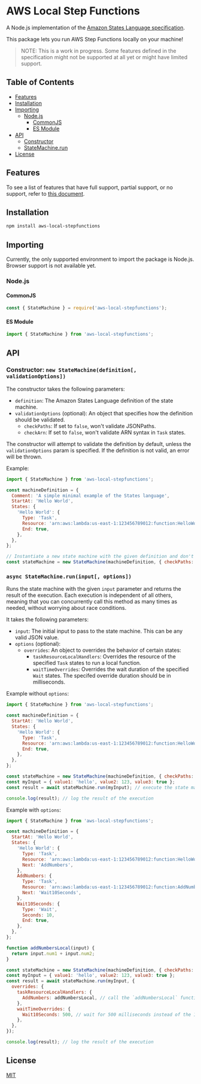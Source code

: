 # AWS Local Step Functions

A Node.js implementation of the [Amazon States Language specification](https://states-language.net/spec.html).

This package lets you run AWS Step Functions locally on your machine!

> NOTE: This is a work in progress. Some features defined in the specification might not be supported at all yet or might have limited support.

## Table of Contents

- [Features](#features)
- [Installation](#installation)
- [Importing](#importing)
  - [Node.js](#nodejs)
    - [CommonJS](#commonjs)
    - [ES Module](#es-module)
- [API](#api)
  - [Constructor](#constructor-new-statemachinedefinition-validationoptions)
  - [StateMachine.run](#async-statemachineruninput-options)
- [License](#license)

## Features

To see a list of features that have full support, partial support, or no support, refer to [this document](/docs/feature-support.md).

## Installation

```sh
npm install aws-local-stepfunctions
```

## Importing

Currently, the only supported environment to import the package is Node.js. Browser support is not available yet.

### Node.js

#### CommonJS

```js
const { StateMachine } = require('aws-local-stepfunctions');
```

#### ES Module

```js
import { StateMachine } from 'aws-local-stepfunctions';
```

## API

### Constructor: `new StateMachine(definition[, validationOptions])`

The constructor takes the following parameters:

- `definition`: The Amazon States Language definition of the state machine.
- `validationOptions` (optional): An object that specifies how the definition should be validated.
  - `checkPaths`: If set to `false`, won't validate JSONPaths.
  - `checkArn`: If set to `false`, won't validate ARN syntax in `Task` states.

The constructor will attempt to validate the definition by default, unless the `validationOptions` param is specified. If the definition is not valid, an error will be thrown.

Example:

```js
import { StateMachine } from 'aws-local-stepfunctions';

const machineDefinition = {
  Comment: 'A simple minimal example of the States language',
  StartAt: 'Hello World',
  States: {
    'Hello World': {
      Type: 'Task',
      Resource: 'arn:aws:lambda:us-east-1:123456789012:function:HelloWorld',
      End: true,
    },
  },
};

// Instantiate a new state machine with the given definition and don't validate JSONPaths.
const stateMachine = new StateMachine(machineDefinition, { checkPaths: false });
```

### `async StateMachine.run(input[, options])`

Runs the state machine with the given `input` parameter and returns the result of the execution. Each execution is independent of all others, meaning that you can concurrently call this method as many times as needed, without worrying about race conditions.

It takes the following parameters:

- `input`: The initial input to pass to the state machine. This can be any valid JSON value.
- `options` (optional):
  - `overrides`: An object to overrides the behavior of certain states:
    - `taskResourceLocalHandlers`: Overrides the resource of the specified `Task` states to run a local function.
    - `waitTimeOverrides`: Overrides the wait duration of the specified `Wait` states. The specifed override duration should be in milliseconds.

Example without `options`:

```js
import { StateMachine } from 'aws-local-stepfunctions';

const machineDefinition = {
  StartAt: 'Hello World',
  States: {
    'Hello World': {
      Type: 'Task',
      Resource: 'arn:aws:lambda:us-east-1:123456789012:function:HelloWorld',
      End: true,
    },
  },
};

const stateMachine = new StateMachine(machineDefinition, { checkPaths: false });
const myInput = { value1: 'hello', value2: 123, value3: true };
const result = await stateMachine.run(myInput); // execute the state machine

console.log(result); // log the result of the execution
```

Example with `options`:

```js
import { StateMachine } from 'aws-local-stepfunctions';

const machineDefinition = {
  StartAt: 'Hello World',
  States: {
    'Hello World': {
      Type: 'Task',
      Resource: 'arn:aws:lambda:us-east-1:123456789012:function:HelloWorld',
      Next: 'AddNumbers',
    },
    AddNumbers: {
      Type: 'Task',
      Resource: 'arn:aws:lambda:us-east-1:123456789012:function:AddNumbers',
      Next: 'Wait10Seconds',
    },
    Wait10Seconds: {
      Type: 'Wait',
      Seconds: 10,
      End: true,
    },
  },
};

function addNumbersLocal(input) {
  return input.num1 + input.num2;
}

const stateMachine = new StateMachine(machineDefinition, { checkPaths: false });
const myInput = { value1: 'hello', value2: 123, value3: true };
const result = await stateMachine.run(myInput, {
  overrides: {
    taskResourceLocalHandlers: {
      AddNumbers: addNumbersLocal, // call the `addNumbersLocal` function instead of invoking the Lambda function specified for the `AddNumbers` state
    },
    waitTimeOverrides: {
      Wait10Seconds: 500, // wait for 500 milliseconds instead of the 10 seconds specified in the `Wait10Seconds` state
    },
  },
});

console.log(result); // log the result of the execution
```

## License

[MIT](https://github.com/nibble-4bits/aws-local-stepfunctions/blob/develop/LICENSE)
